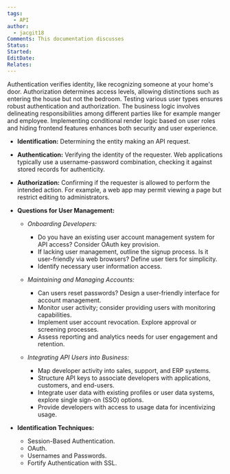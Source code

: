 ```yaml
---
tags:
  - API
author:
  - jacgit18
Comments: This documentation discusses
Status: 
Started: 
EditDate: 
Relates:
---
```

Authentication verifies identity, like recognizing someone at your home's door. Authorization determines access levels, allowing distinctions such as entering the house but not the bedroom. Testing various user types ensures robust authentication and authorization. The business logic involves delineating responsibilities among different parties like for example manger and employee. Implementing conditional render logic based on user roles and hiding frontend features enhances both security and user experience. 


- **Identification:** Determining the entity making an API request.
  
- **Authentication:** Verifying the identity of the requester. Web applications typically use a username-password combination, checking it against stored records for authenticity.
  
- **Authorization:** Confirming if the requester is allowed to perform the intended action. For example, a web app may permit viewing a page but restrict editing to administrators.
  
- **Questions for User Management:**
  
  - *Onboarding Developers:*
    - Do you have an existing user account management system for API access? Consider OAuth key provision.
    - If lacking user management, outline the signup process. Is it user-friendly via web browsers? Define user tiers for simplicity.
    - Identify necessary user information access.

  - *Maintaining and Managing Accounts:*
    - Can users reset passwords? Design a user-friendly interface for account management.
    - Monitor user activity; consider providing users with monitoring capabilities.
    - Implement user account revocation. Explore approval or screening processes.
    - Assess reporting and analytics needs for user engagement and retention.

  - *Integrating API Users into Business:*
    - Map developer activity into sales, support, and ERP systems.
    - Structure API keys to associate developers with applications, customers, and end-users.
    - Integrate user data with existing profiles or user data systems, explore single sign-on (SSO) options.
    - Provide developers with access to usage data for incentivizing usage.

- **Identification Techniques:**
  
  - Session-Based Authentication.
  - OAuth.
  - Usernames and Passwords.
  - Fortify Authentication with SSL.